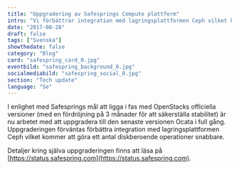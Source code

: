 ```yaml
---
title: "Uppgradering av Safesprings Compute plattform"
intro: "Vi förbättrar integration med lagringsplattformen Ceph vilket kommer att göra ett antal diskberoende operationer snabbare."
date: "2017-08-28"
draft: false
tags: ["Svenska"]
showthedate: false
category: "Blog"
card: "safespring_card_0.jpg"
eventbild: "safespring_background_0.jpg"
socialmediabild: "safespring_social_0.jpg"
section: "Tech update"
language: "Se"
---
```


I enlighet med Safesprings mål att ligga i fas med OpenStacks officiella versioner (med en fördröjning på 3 månader för att säkerställa stabilitet) är nu arbetet med att uppgradera till den senaste versionen Ocata i full gång. Uppgraderingen förväntas förbättra integration med lagringsplattformen Ceph vilket kommer att göra ett antal diskberoende operationer snabbare.

Detaljer kring själva uppgraderingen finns att läsa på [https://status.safespring.com](https://status.safespring.com).
